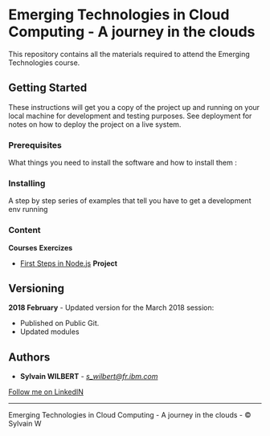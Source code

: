 # Emerging Technologies in Cloud Computing - A journey in the clouds

This repository contains all the materials required to attend the Emerging Technologies course.

## Getting Started

These instructions will get you a copy of the project up and running on your local machine for development and testing purposes.
See deployment for notes on how to deploy the project on a live system.

### Prerequisites

What things you need to install the software and how to install them :


### Installing

A step by step series of examples that tell you have to get a development env running

### Content

**Courses**
**Exercizes**
- [First Steps in Node.js](http;//)
**Project**


## Versioning

**2018 February** - Updated version for the March 2018 session:
- Published on Public Git.
- Updated modules


## Authors

* **Sylvain WILBERT** - *s_wilbert@fr.ibm.com*

[Follow me on LinkedIN](http://www.linkedin.com/in/sylvain-roch-wilbert)

---
Emerging Technologies in Cloud Computing - A journey in the clouds - © Sylvain W
